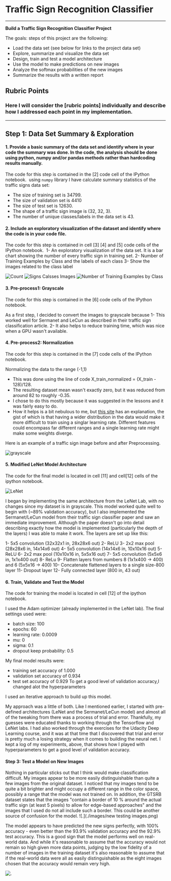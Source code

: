 # **Traffic Sign Recognition Classifier**

---

**Build a Traffic Sign Recognition Classifier Project**

The goals: steps of this project are the following:
* Load the data set (see below for links to the project data set)
* Explore, summarize and visualize the data set
* Design, train and test a model architecture
* Use the model to make predictions on new images
* Analyze the softmax probabilities of the new images
* Summarize the results with a written report


## Rubric Points
### Here I will consider the [rubric points] individually and describe how I addressed each point in my implementation. 
---


## Step 1: Data Set Summary & Exploration

#### 1. Provide a basic summary of the data set and identify where in your code the summary was done. In the code, the analysis should be done using python, numpy and/or pandas methods rather than hardcoding results manually.

The code for this step is contained in the [2] code cell of the IPython notebook. 
using `numpy` library I have calculate summary statistics of the traffic
signs data set:

* The size of training set is 34799.
* The size of validation set is 4410
* The size of test set is 12630.
* The shape of a traffic sign image is (32, 32, 3).
* The number of unique classes/labels in the data set is 43.

#### 2. Include an exploratory visualization of the dataset and identify where the code is in your code file.

The code for this step is contained in cell [3] [4] and [5] code cells of the IPython notebook. 
1-	An exploratory visualization of the data set. It is a bar chart showing the number of every traffic sign in training set.
2-	Number of Training Examples by Class and the labels of each class
3-	Show the images related to the class label

![Count](./images/visualization.png)
![ Signs Calsses Images](./images/class_image.png)
![ Number of Training Examples by Class](./images/visualization2.png)


#### 3. Pre-process1: Grayscale

The code for this step is contained in the [6] code cells of the IPython notebook.

As a first step, I decided to convert the images to grayscale because
1-  This worked well for Sermanet and LeCun as described in their traffic sign classification article.
2-  It also helps to reduce training time, which was nice when a GPU wasn't available.

#### 4. Pre-process2: Normalization

The code for this step is contained in the [7] code cells of the IPython notebook.

Normalizing the data to the range (-1,1) 

* This was done using the line of code X_train_normalized = (X_train - 128)/128.
* The resulting dataset mean wasn't exactly zero, but it was reduced from around 82 to roughly -0.35.
* I chose to do this mostly because it was suggested in the lessons and it was fairly easy to do.
* How it helps is a bit nebulous to me, but [this site](https://stats.stackexchange.com/questions/185853/why-do-we-need-to-normalize-the-images-before-we-put-them-into-cnn) has an explanation, the gist of which is that having a wider distribution in the data would make it more difficult to train using a singlar learning rate. Different features could encompass far different ranges and a single learning rate might make some weights diverge.

Here is an example of a traffic sign image before and after Preprocessing.

![grayscale](./images/gray-vs-rgp.png)


#### 5. Modified LeNet Model Architecture

The code for the final model is located in cell [11] and cell[12] cells of the ipython notebook.

![LeNet](./images/modifiedLeNet.jpeg)

I began by implementing the same architecture from the LeNet Lab, with no changes since my dataset is in grayscale. This model worked quite well to begin with (~89% validation accuracy), but I also implemented the Sermanet/LeCun model from their traffic sign classifier paper and saw an immediate improvement. Although the paper doesn't go into detail describing exactly how the model is implemented (particularly the depth of the layers) I was able to make it work. The layers are set up like this:

1- 5x5 convolution (32x32x1 in, 28x28x6 out)
2- ReLU
3- 2x2 max pool (28x28x6 in, 14x14x6 out)
4- 5x5 convolution (14x14x6 in, 10x10x16 out)
5- ReLU
6- 2x2 max pool (10x10x16 in, 5x5x16 out)
7- 5x5 convolution (5x5x6 in, 1x1x400 out)
8- ReLu
9- Flatten layers from numbers 8 (1x1x400 -> 400) and 6 (5x5x16 -> 400)
10- Concatenate flattened layers to a single size-800 layer
11- Dropout layer
12- Fully connected layer (800 in, 43 out)


#### 6. Train, Validate and Test the Model


The code for training the model is located in cell [12] of the ipython notebook.

I used the Adam optimizer (already implemented in the LeNet lab). The final settings used were:

* batch size: 100
* epochs: 60
* learning rate: 0.0009
* mu: 0
* sigma: 0.1
* dropout keep probability: 0.5


My final model results were:

* training set accuracy of 1.000
* validation set accuracy of 0.934
* test set accuracy of 0.929
To get a good level of validation accuracy,I changed alot the hyperparameters 

I used an iterative approach to build up this model.

My approach was a little of both. Like I mentioned earlier, I started with pre-defined architectures (LeNet and the Sermanet/LeCun model) and almost all of the tweaking from there was a process of trial and error. Thankfully, my guesses were educated thanks to working through the Tensorflow and LeNet labs. I had also worked through the exercises for the Udacity Deep Learning course, and it was at that time that I discovered that trial and error is pretty much a losing strategy when it comes to building the neural net. I kept a log of my experiments, above, that shows how I played with hyperparameters to get a good level of validation accuracy.

#### Step 3: Test a Model on New Images

Nothing in particular sticks out that I think would make classification difficult. My images appear to be more easily distinguishable than quite a few images from the original dataset. I noticed that my images tend to be quite a bit brighter and might occupy a different range in the color space, possibly a range that the model was not trained on. In addition, the GTSRB dataset states that the images "contain a border of 10 % around the actual traffic sign (at least 5 pixels) to allow for edge-based approaches" and the images that I used do not all include such a border. This could be another source of confusion for the model.
![.](./images/new testing images.png)

The model appears to have predicted the new signs perfectly, with 100% accuracy - even better than the 93.9% validation accuracy and the 92.9% test accuracy. This is a good sign that the model performs well on real-world data. And while it's reasonable to assume that the accuracy would not remain so high given more data points, judging by the low fidelity of a number of images in the training dataset it's also reasonable to assume that if the real-world data were all as easily distinguishable as the eight images chosen that the accuracy would remain very high.

![.](./images/123.png)

